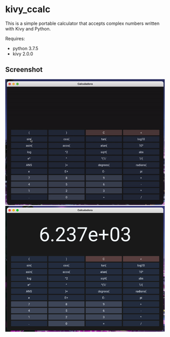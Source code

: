 # kivy_ccalc

This is a simple portable calculator that accepts complex numbers written with Kivy and Python.

Requires:
- python 3.7.5
- kivy 2.0.0

## Screenshot
![Demo Animated](./img/demo.gif)
![Demo Static](./img/demo.png)
